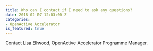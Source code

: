 ```yaml
---
title: Who can I contact if I need to ask any questions?
date: 2018-02-07 12:03:00 Z
categories:
- OpenActive Accelerator
is_featured: true
---
```


Contact [Lisa Ellwood](mailto:lisa.ellwood@openactive.io), OpenActive Accelerator Programme Manager. 